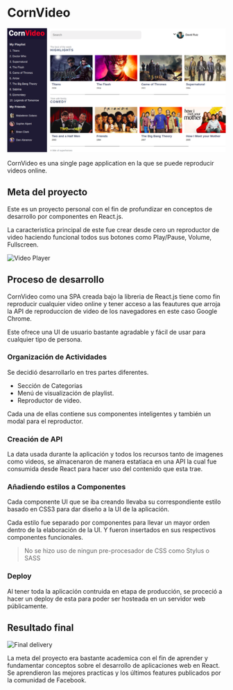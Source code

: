 # CornVideo

![CornVideo](../assets/projectImg/corn.png)

CornVideo es una single page application en la que se puede reproducir videos online.

## Meta del proyecto

Este es un proyecto personal con el fin de profundizar en conceptos de desarrollo por componentes en React.js.

La caracteristica principal de este fue crear desde cero un reproductor de video haciendo funcional todos sus botones como Play/Pause, Volume, Fullscreen. 

![Video Player]()

## Proceso de desarrollo

CornVideo como una SPA creada bajo la libreria de React.js tiene como fin reproducir cualquier video online y tener acceso a las feautures que arroja la API de reproduccion de video de los navegadores en este caso Google Chrome.

Este ofrece una UI de usuario bastante agradable y fácil de usar para cualquier tipo de persona.

### Organización de Actividades

Se decidió desarrollarlo en tres partes diferentes.

- Sección de Categorias
- Menú de visualización de playlist.
- Reproductor de video.

Cada una de ellas contiene sus componentes inteligentes y también un modal para el reproductor.

### Creación de API

La data usada durante la aplicación y todos los recursos tanto de imagenes como videos, se almacenaron de manera estatiaca en una API la cual fue consumida desde React para hacer uso del contenido que esta trae.

### Añadiendo estilos a Componentes

Cada componente UI que se iba creando llevaba su correspondiente estilo basado en CSS3 para dar diseño a la UI de la aplicación.

Cada estilo fue separado por componentes para llevar un mayor orden dentro de la elaboración de la UI. Y fueron insertados en sus respectivos componentes funcionales.

> No se hizo uso de ningun pre-procesador de CSS como Stylus o SASS

### Deploy

Al tener toda la aplicación contruida en etapa de producción, se proceció a hacer un deploy de esta para poder ser hosteada en un servidor web públicamente.


## Resultado final

![Final delivery]()

La meta del proyecto era bastante academica con el fin de aprender y fundamentar conceptos sobre el desarrollo de aplicaciones web en React. Se aprendieron las mejores practicas y los últimos features publicados por la comunidad de Facebook. 
